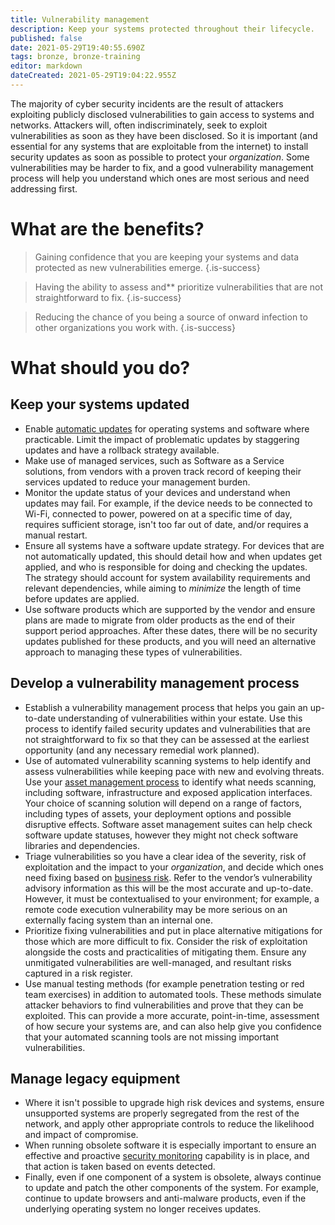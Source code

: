 ```yaml
---
title: Vulnerability management
description: Keep your systems protected throughout their lifecycle.
published: false
date: 2021-05-29T19:40:55.690Z
tags: bronze, bronze-training
editor: markdown
dateCreated: 2021-05-29T19:04:22.955Z
---
```


The majority of cyber security incidents are the result of attackers exploiting publicly disclosed vulnerabilities to gain access to systems and networks. Attackers will, often indiscriminately, seek to exploit vulnerabilities as soon as they have been disclosed. So it is important (and essential for any systems that are exploitable from the internet) to install security updates as soon as possible to protect your *organization*. Some vulnerabilities may be harder to fix, and a good vulnerability management process will help you understand which ones are most serious and need addressing first.

# What are the benefits?

> Gaining confidence that you are keeping your systems and data protected as new vulnerabilities emerge.
{.is-success}

> Having the ability to assess and** prioritize vulnerabilities that are not straightforward to fix.
{.is-success}

> Reducing the chance of you being a source of onward infection to other organizations you work with.
{.is-success}

# What should you do?

## Keep your systems updated

-   Enable [automatic updates](/bronze-training/mobile-device-guidance/keeping-devices-and-software-up-to-date) for operating systems and software where practicable. Limit the impact of problematic updates by staggering updates and have a rollback strategy available.
-   Make use of managed services, such as Software as a Service solutions, from vendors with a proven track record of keeping their services updated to reduce your management burden.
-   Monitor the update status of your devices and understand when updates may fail. For example, if the device needs to be connected to Wi-Fi, connected to power, powered on at a specific time of day, requires sufficient storage, isn't too far out of date, and/or requires a manual restart.
-   Ensure all systems have a software update strategy. For devices that are not automatically updated, this should detail how and when updates get applied, and who is responsible for doing and checking the updates. The strategy should account for system availability requirements and relevant dependencies, while aiming to *minimize* the length of time before updates are applied.
-   Use software products which are supported by the vendor and ensure plans are made to migrate from older products as the end of their support period approaches. After these dates, there will be no security updates published for these products, and you will need an alternative approach to managing these types of vulnerabilities.

## Develop a vulnerability management process

-   Establish a vulnerability management process that helps you gain an up-to-date understanding of vulnerabilities within your estate. Use this process to identify failed security updates and vulnerabilities that are not straightforward to fix so that they can be assessed at the earliest opportunity (and any necessary remedial work planned).
-   Use of automated vulnerability scanning systems to help identify and assess vulnerabilities while keeping pace with new and evolving threats. Use your [asset management process](/bronze-training/background-advanced/10-steps-asset-management) to identify what needs scanning, including software, infrastructure and exposed application interfaces. Your choice of scanning solution will depend on a range of factors, including types of assets, your deployment options and possible disruptive effects. Software asset management suites can help check software update statuses, however they might not check software libraries and dependencies.
-   Triage vulnerabilities so you have a clear idea of the severity, risk of exploitation and the impact to your *organization*, and decide which ones need fixing based on [business risk](/bronze-training/background-advanced/10-steps-risk-management). Refer to the vendor’s vulnerability advisory information as this will be the most accurate and up-to-date. However, it must be contextualised to your environment; for example, a remote code execution vulnerability may be more serious on an externally facing system than an internal one.
-   Prioritize fixing vulnerabilities and put in place alternative mitigations for those which are more difficult to fix. Consider the risk of exploitation alongside the costs and practicalities of mitigating them. Ensure any unmitigated vulnerabilities are well-managed, and resultant risks captured in a risk register.
-   Use manual testing methods (for example penetration testing or red team exercises) in addition to automated tools. These methods simulate attacker behaviors to find vulnerabilities and prove that they can be exploited. This can provide a more accurate, point-in-time, assessment of how secure your systems are, and can also help give you confidence that your automated scanning tools are not missing important vulnerabilities.

## Manage legacy equipment

-   Where it isn't possible to upgrade high risk devices and systems, ensure unsupported systems are properly segregated from the rest of the network, and apply other appropriate controls to reduce the likelihood and impact of compromise. 
-   When running obsolete software it is especially important to ensure an effective and proactive [security monitoring](/bronze-training/background-advanced/10-steps-monitoring) capability is in place, and that action is taken based on events detected.
-   Finally, even if one component of a system is obsolete, always continue to update and patch the other components of the system. For example, continue to update browsers and anti-malware products, even if the underlying operating system no longer receives updates.